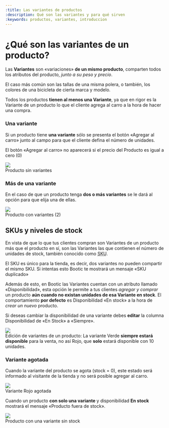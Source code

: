 ```yaml
---
:title: Las variantes de productos
:description: Qué son las variantes y para qué sirven
:keywords: productos, variantes, introduccion
---
```


# ¿Qué son las variantes de un producto?

Las **Variantes** son «variaciones» **de un mismo producto**, comparten todos los atributos del producto, _junto a su peso y precio_. 

El caso más común son las tallas de una misma polera, o también, los colores de una bicicleta de cierta marca y modelo.

Todos los productos **tienen al menos una Variante**, ya que en rigor es la Variante de un producto lo que el cliente agrega al carro a la hora de hacer una compra.

### Una variante

Si un producto tiene **una variante** sólo se presenta el botón «Agregar al carro» junto al campo para que el cliente defina el número de unidades. 

<div class="note info">
  <p> El botón «Agregar al carro» no aparecerá si el precio del Producto es igual a cero (0) </p>
</div>

<div class="captura">
  <div class="c-contenido">
      <img src="/img/admin/variantes-producto-sin-variantes.png" />
  </div>
  <div class="c-pie">Producto sin variantes</div>
</div>

### Más de una variante

En el caso de que un producto tenga **dos o más variantes** se le dará al opción para que elija una de ellas.

<div class="captura">
  <div class="c-contenido">
      <img src="/img/admin/variantes-producto-con-variantes.png" />
  </div>
  <div class="c-pie">Producto con variantes (2)</div>
</div>

## SKUs y niveles de stock

En vista de que lo que tus clientes compran son Variantes de un producto más que el producto en sí, son las Variantes las que contienen el número de unidades de stock, también conocido como <acronym title="Stock Keeping Unit">SKU</acronym>.

<div class="note info">
  <p>El SKU es único para la tienda, es decir, dos variantes no pueden compartir el mismo SKU. Si intentas esto Bootic te mostrará un mensaje «SKU duplicado» </p>
</div>

Además de esto, en Bootic las Variantes cuentan con un atributo llamado «Disponibilidad», esta opción le permite a tus clientes _agregar y comprar_ un producto **aún cuando no existan unidades de esa Variante en stock**. El comportamiento **por defecto** es Disponibilidad «En stock» a la hora de _crear un nuevo_ producto. 

Si deseas cambiar la disponibilidad de una variante debes **editar** la columna Disponibilidad de «En Stock» a «Siempre». 

<div class="captura">
  <div class="c-contenido">
      <img src="/img/admin/variantes-edicion.png" />
  </div>
  <div class="c-pie">Edición de variantes de un producto: La variante Verde <strong>siempre estará disponible</strong> para la venta, no así Rojo, que <strong>solo</strong> estará disponible con 10 unidades.</div>
</div>

### Variante agotada

Cuando la variante del producto se agota (stock = 0), este estado será informado al visitante de la tienda y no será posible agregar al carro.

<div class="captura">
  <div class="c-contenido">
      <img src="/img/admin/variantes-agotado.png" />
  </div>
  <div class="c-pie">Variante Rojo agotada</div>
</div>

Cuando un producto **con solo una variante** y disponibilidad **En stock** mostrará el mensaje «Producto fuera de stock».

<div class="captura">
  <div class="c-contenido">
      <img src="/img/admin/variantes-fuera-de-stock.png" />
  </div>
  <div class="c-pie">Producto con una variante sin stock</div>
</div>

